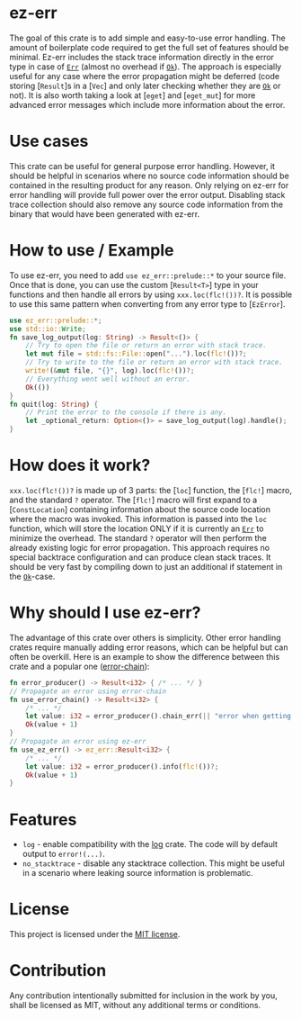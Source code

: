 # ez-err
The goal of this crate is to add simple and easy-to-use error handling. The
amount of boilerplate code required to get the full set of features should
be minimal. Ez-err includes the stack trace information directly in the error
type in case of [`Err`](https://doc.rust-lang.org/std/result/enum.Result.html#variant.Err) 
(almost no overhead if [`Ok`](https://doc.rust-lang.org/std/result/enum.Result.html#variant.Ok)). 
The approach is especially useful for any case where the error propagation might be deferred (code storing
[`Result`]s in a [`Vec`] and only later checking whether they are [`Ok`](https://doc.rust-lang.org/std/result/enum.Result.html#variant.Ok) or not).
It is also worth taking a look at [`eget`] and [`eget_mut`] for more advanced error
messages which include more information about the error.

# Use cases
This crate can be useful for general purpose error handling. However, it should
be helpful in scenarios where no source code information should be contained in
the resulting product for any reason. Only relying on ez-err for error handling
will provide full power over the error output. Disabling stack trace collection
should also remove any source code information from the binary that would have
been generated with ez-err.

# How to use / Example
To use ez-err, you need to add `use ez_err::prelude::*` to your source file.
Once that is done, you can use the custom [`Result<T>`] type in your functions
and then handle all errors by using `xxx.loc(flc!())?`. It is possible to use this
same pattern when converting from any error type to [`EzError`].
```rust
use ez_err::prelude::*;
use std::io::Write;
fn save_log_output(log: String) -> Result<()> {
    // Try to open the file or return an error with stack trace.
    let mut file = std::fs::File::open("...").loc(flc!())?;
    // Try to write to the file or return an error with stack trace.
    write!(&mut file, "{}", log).loc(flc!())?;
    // Everything went well without an error.
    Ok(())
}
fn quit(log: String) {
    // Print the error to the console if there is any.
    let _optional_return: Option<()> = save_log_output(log).handle();
}
```

# How does it work?
`xxx.loc(flc!())?` is made up of 3 parts: the [`loc`] function, the [`flc!`] macro,
and the standard `?` operator. The [`flc!`] macro will first expand to a [`ConstLocation`]
containing information about the source code location where the macro was invoked.
This information is passed into the `loc` function, which will store the location
ONLY if it is currently an [`Err`](https://doc.rust-lang.org/std/result/enum.Result.html#variant.Err) to minimize the overhead. The standard `?` operator
will then perform the already existing logic for error propagation. This approach
requires no special backtrace configuration and can produce clean stack traces. It
should be very fast by compiling down to just an additional if statement in the [`Ok`](https://doc.rust-lang.org/std/result/enum.Result.html#variant.Ok)-case.

# Why should I use ez-err?
The advantage of this crate over others is simplicity. Other error handling
crates require manually adding error reasons, which can be helpful but can
often be overkill.
Here is an example to show the difference between this crate and a popular
one ([error-chain](https://crates.io/crates/error-chain)):
```rust
fn error_producer() -> Result<i32> { /* ... */ }
// Propagate an error using error-chain
fn use_error_chain() -> Result<i32> {
    /* ... */
    let value: i32 = error_producer().chain_err(|| "error when getting value")?;
    Ok(value + 1)
}
// Propagate an error using ez-err
fn use_ez_err() -> ez_err::Result<i32> {
    /* ... */
    let value: i32 = error_producer().info(flc!())?;
    Ok(value + 1)
}
```

# Features
* `log` - enable compatibility with the [log](https://crates.io/crates/log) crate. The code will by default output to `error!(...)`.
* `no_stacktrace` - disable any stacktrace collection. This might be useful in a scenario where leaking source information is problematic.

# License
This project is licensed under the [MIT license](https://github.com/MariusSoft-LLC/ez-err/blob/main/LICENSE).

# Contribution
Any contribution intentionally submitted for inclusion in the work by you, shall be licensed as MIT, without any additional terms or conditions.